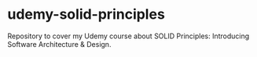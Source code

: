 # udemy-solid-principles
Repository to cover my Udemy course about SOLID Principles: Introducing Software Architecture &amp; Design.
